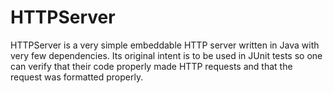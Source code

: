 # HTTPServer

HTTPServer is a very simple embeddable HTTP server written in Java with very few dependencies.  Its original
intent is to be used in JUnit tests so one can verify that their code properly made HTTP requests and that
the request was formatted properly.